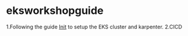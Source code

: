 # eksworkshopguide
1.Following the guide [Init](Init.MD) to setup the EKS cluster and karpenter. 
2.CICD
